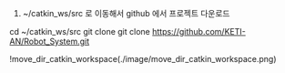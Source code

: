 1. ~/catkin_ws/src 로 이동해서 github 에서 프로젝트 다운로드

cd ~/catkin_ws/src
git clone git clone https://github.com/KETI-AN/Robot_System.git

!move_dir_catkin_workspace(./image/move_dir_catkin_workspace.png)
